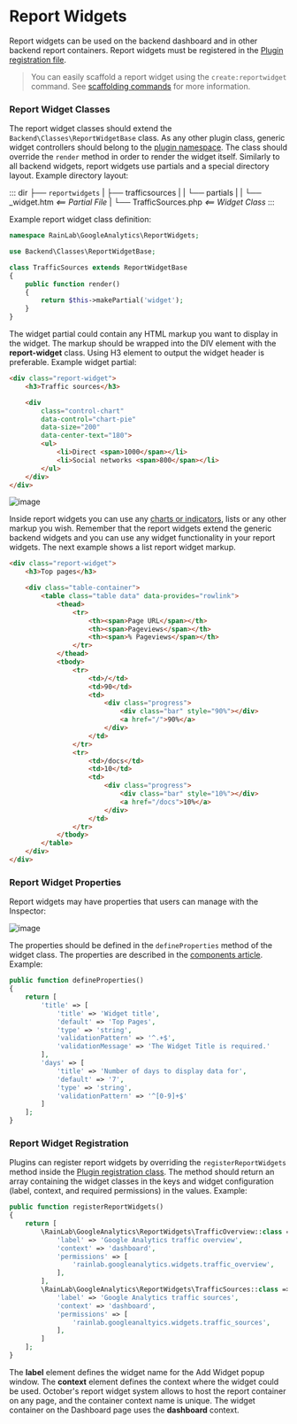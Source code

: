 # Report Widgets

Report widgets can be used on the backend dashboard and in other backend report containers. Report widgets must be registered in the [Plugin registration file](../plugin/registration.md).

> You can easily scaffold a report widget using the `create:reportwidget` command. See [scaffolding commands](../console/scaffolding.md#oc-create-a-report-widget) for more information.

### Report Widget Classes

The report widget classes should extend the `Backend\Classes\ReportWidgetBase` class. As any other plugin class, generic widget controllers should belong to the [plugin namespace](../plugin/registration.md#oc-plugin-namespaces). The class should override the `render` method in order to render the widget itself. Similarly to all backend widgets, report widgets use partials and a special directory layout. Example directory layout:

::: dir
├── `reportwidgets`
|   ├── trafficsources
|   |   └── partials
|   |       └── _widget.htm _<== Partial File_
|   └── TrafficSources.php _<== Widget Class_
:::

Example report widget class definition:

```php
namespace RainLab\GoogleAnalytics\ReportWidgets;

use Backend\Classes\ReportWidgetBase;

class TrafficSources extends ReportWidgetBase
{
    public function render()
    {
        return $this->makePartial('widget');
    }
}
```

The widget partial could contain any HTML markup you want to display in the widget. The markup should be wrapped into the DIV element with the **report-widget** class. Using H3 element to output the widget header is preferable. Example widget partial:

```html
<div class="report-widget">
    <h3>Traffic sources</h3>

    <div
        class="control-chart"
        data-control="chart-pie"
        data-size="200"
        data-center-text="180">
        <ul>
            <li>Direct <span>1000</span></li>
            <li>Social networks <span>800</span></li>
        </ul>
    </div>
</div>
```

![image](https://raw.githubusercontent.com/octobercms/docs/master/images/traffic-sources.png)

Inside report widgets you can use any [charts or indicators](https://octobercms.com/docs/ui/chart), lists or any other markup you wish. Remember that the report widgets extend the generic backend widgets and you can use any widget functionality in your report widgets. The next example shows a list report widget markup.

```html
<div class="report-widget">
    <h3>Top pages</h3>

    <div class="table-container">
        <table class="table data" data-provides="rowlink">
            <thead>
                <tr>
                    <th><span>Page URL</span></th>
                    <th><span>Pageviews</span></th>
                    <th><span>% Pageviews</span></th>
                </tr>
            </thead>
            <tbody>
                <tr>
                    <td>/</td>
                    <td>90</td>
                    <td>
                        <div class="progress">
                            <div class="bar" style="90%"></div>
                            <a href="/">90%</a>
                        </div>
                    </td>
                </tr>
                <tr>
                    <td>/docs</td>
                    <td>10</td>
                    <td>
                        <div class="progress">
                            <div class="bar" style="10%"></div>
                            <a href="/docs">10%</a>
                        </div>
                    </td>
                </tr>
            </tbody>
        </table>
    </div>
</div>
```

### Report Widget Properties

Report widgets may have properties that users can manage with the Inspector:

![image](https://github.com/octobercms/docs/blob/develop/images/report-widget-inspector.png?raw=true)

The properties should be defined in the `defineProperties` method of the widget class. The properties are described in the [components article](../plugin/components.md#oc-component-properties). Example:

```php
public function defineProperties()
{
    return [
        'title' => [
            'title' => 'Widget title',
            'default' => 'Top Pages',
            'type' => 'string',
            'validationPattern' => '^.+$',
            'validationMessage' => 'The Widget Title is required.'
        ],
        'days' => [
            'title' => 'Number of days to display data for',
            'default' => '7',
            'type' => 'string',
            'validationPattern' => '^[0-9]+$'
        ]
    ];
}
```

### Report Widget Registration

Plugins can register report widgets by overriding the `registerReportWidgets` method inside the [Plugin registration class](../plugin/registration.md#oc-registration-file). The method should return an array containing the widget classes in the keys and widget configuration (label, context, and required permissions) in the values. Example:

```php
public function registerReportWidgets()
{
    return [
        \RainLab\GoogleAnalytics\ReportWidgets\TrafficOverview::class => [
            'label' => 'Google Analytics traffic overview',
            'context' => 'dashboard',
            'permissions' => [
                'rainlab.googleanalytics.widgets.traffic_overview',
            ],
        ],
        \RainLab\GoogleAnalytics\ReportWidgets\TrafficSources::class => [
            'label' => 'Google Analytics traffic sources',
            'context' => 'dashboard',
            'permissions' => [
                'rainlab.googleanaltyics.widgets.traffic_sources',
            ],
        ]
    ];
}
```

The **label** element defines the widget name for the Add Widget popup window. The **context** element defines the context where the widget could be used. October's report widget system allows to host the report container on any page, and the container context name is unique. The widget container on the Dashboard page uses the **dashboard** context.

